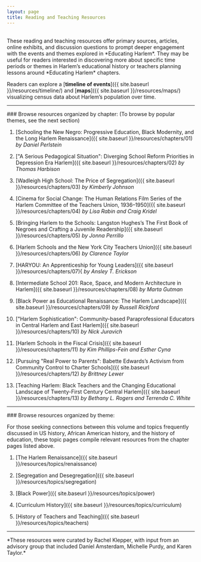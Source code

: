 ```yaml
---
layout: page
title: Reading and Teaching Resources
---
```

<br>
These reading and teaching resources offer primary sources, articles, online exhibits, and discussion questions to prompt deeper engagement with the events and themes explored in *Educating Harlem*. They may be useful for readers interested in discovering more about specific time periods or themes in Harlem’s educational history or teachers planning lessons around *Educating Harlem* chapters.

Readers can explore a [**timeline of events**]({{ site.baseurl }}/resources/timeline/) and [**maps**]({{ site.baseurl }}/resources/maps/) visualizing census data about Harlem’s population over time.

<hr>
### Browse resources organized by chapter:
(To browse by popular themes, see the next section)

1. [Schooling the New Negro: Progressive Education, Black Modernity, and the Long Harlem Renaissance]({{ site.baseurl }}/resources/chapters/01) *by Daniel Perlstein*

2. ["A Serious Pedagogical Situation": Diverging School Reform Priorities in Depression Era Harlem]({{ site.baseurl }}/resources/chapters/02) *by Thomas Harbison*

3. [Wadleigh High School: The Price of Segregation]({{ site.baseurl }}/resources/chapters/03) *by Kimberly Johnson*

4. [Cinema for Social Change: The Human Relations Film Series of the Harlem Committee of the Teachers Union, 1936–1950]({{ site.baseurl }}/resources/chapters/04) *by Lisa Rabin and Craig Kridel*

5. [Bringing Harlem to the Schools: Langston Hughes’s The First Book of Negroes and Crafting a Juvenile Readership]({{ site.baseurl }}/resources/chapters/05) *by Jonna Perrillo*

6. [Harlem Schools and the New York City Teachers Union]({{ site.baseurl }}/resources/chapters/06) *by Clarence Taylor*

7. [HARYOU: An Apprenticeship for Young Leaders]({{ site.baseurl }}/resources/chapters/07){ *by Ansley T. Erickson*

8. [Intermediate School 201: Race, Space, and Modern Architecture in Harlem]({{ site.baseurl }}/resources/chapters/08) *by Marta Gutman*

9. [Black Power as Educational Renaissance: The Harlem Landscape]({{ site.baseurl }}/resources/chapters/09) *by Russell Rickford*

10. ["Harlem Sophistication": Community-based Paraprofessional Educators in Central Harlem and East Harlem]({{ site.baseurl }}/resources/chapters/10) *by Nick Juravich*

11. [Harlem Schools in the Fiscal Crisis]({{ site.baseurl }}/resources/chapters/11) *by Kim Phillips-Fein and Esther Cyna*

12. [Pursuing "Real Power to Parents": Babette Edwards’s Activism from Community Control to Charter Schools]({{ site.baseurl }}/resources/chapters/12) *by Brittney Lewer*

13. [Teaching Harlem: Black Teachers and the Changing Educational Landscape of Twenty-First Century Central Harlem]({{ site.baseurl }}/resources/chapters/13) *by Bethany L. Rogers and Terrenda C. White*

<hr>
### Browse resources organized by theme:

For those seeking connections between this volume and topics frequently discussed in US history, African American history, and the history of education, these topic pages compile relevant resources from the chapter pages listed above.

1. [The Harlem Renaissance]({{ site.baseurl }}/resources/topics/renaissance)

2. [Segregation and Desegregation]({{ site.baseurl }}/resources/topics/segregation)

3. [Black Power]({{ site.baseurl }}/resources/topics/power)

4. [Curriculum History]({{ site.baseurl }}/resources/topics/curriculum)

5. [History of Teachers and Teaching]({{ site.baseurl }}/resources/topics/teachers)

<hr>
*These resources were curated by Rachel Klepper, with input from an advisory group that included Daniel Amsterdam, Michelle Purdy, and Karen Taylor.*
